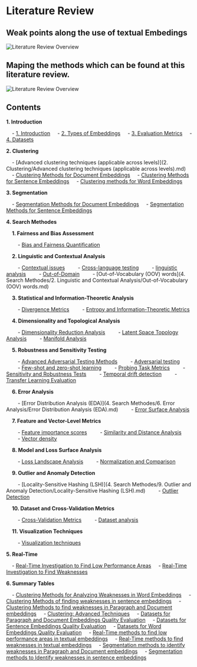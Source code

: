 # Literature Review

##

## Weak points along the use of textual Embedings

![Literature Review Overview](file:///home/z/Documents/DK_2025/Literature_Review/diagram.svg?msec=1737575932647)

## Maping the methods which can be found at this literature review.

![Literature Review Overview](file:///home/z/Documents/DK_2025/Literature_Review/Methods_map.png?msec=1737575932653)

## Contents

**1. Introduction**

&nbsp;&nbsp;&nbsp;&nbsp;- [1. Introduction](https://github.com/Ziv2/EmbeddingDiagnostics/blob/master/1.%20Introduction/1.%20Introduction.md)
&nbsp;&nbsp;&nbsp;&nbsp;- [2. Types of Embeddings](https://github.com/Ziv2/EmbeddingDiagnostics/blob/master/1.%20Introduction/2.%20Types%20of%20Embeddings.md)
&nbsp;&nbsp;&nbsp;&nbsp;- [3. Evaluation Metrics](https://github.com/Ziv2/EmbeddingDiagnostics/blob/master/1.%20Introduction/3.%20Evaluation%20Metrics.md)
&nbsp;&nbsp;&nbsp;&nbsp;- [4. Datasets](https://github.com/Ziv2/EmbeddingDiagnostics/blob/master/1.%20Introduction/4.%20Datasets.md)

**2. Clustering**

&nbsp;&nbsp;&nbsp;&nbsp;- [Advanced clustering techniques (applicable across levels)](2. Clustering/Advanced clustering techniques (applicable across levels).md)
&nbsp;&nbsp;&nbsp;&nbsp;- [Clustering Methods for Document Embeddings](https://github.com/Ziv2/EmbeddingDiagnostics/blob/master/2.%20Clustering/Clustering%20Methods%20for%20Document%20Embeddings.md)
&nbsp;&nbsp;&nbsp;&nbsp;- [Clustering Methods for Sentence Embeddings](https://github.com/Ziv2/EmbeddingDiagnostics/blob/master/2.%20Clustering/Clustering%20Methods%20for%20Sentence%20Embeddings.md)
&nbsp;&nbsp;&nbsp;&nbsp;- [Clustering methods for Word Embeddings](https://github.com/Ziv2/EmbeddingDiagnostics/blob/master/2.%20Clustering/Clustering%20methods%20for%20Word%20Embeddings.md)

**3. Segmentation**

&nbsp;&nbsp;&nbsp;&nbsp;- [Segmentation Methods for Document Embeddings](https://github.com/Ziv2/EmbeddingDiagnostics/blob/master/3.%20Segmentation/Segmentation%20Methods%20for%20Document%20Embeddings.md)
&nbsp;&nbsp;&nbsp;&nbsp;- [Segmentation Methods for Sentence Embeddings](https://github.com/Ziv2/EmbeddingDiagnostics/blob/master/3.%20Segmentation/Segmentation%20Methods%20for%20Sentence%20Embeddings.md)

**4. Search Methodes**

&nbsp;&nbsp;&nbsp;&nbsp;**1. Fairness and Bias Assessment**

&nbsp;&nbsp;&nbsp;&nbsp;&nbsp;&nbsp;&nbsp;&nbsp;- [Bias and Fairness Quantification](https://github.com/Ziv2/EmbeddingDiagnostics/blob/master/4.%20Search%20Methodes/1.%20Fairness%20and%20Bias%20Assessment/Bias%20and%20Fairness%20Quantification.md)

&nbsp;&nbsp;&nbsp;&nbsp;**2. Linguistic and Contextual Analysis**

&nbsp;&nbsp;&nbsp;&nbsp;&nbsp;&nbsp;&nbsp;&nbsp;- [Contextual issues](https://github.com/Ziv2/EmbeddingDiagnostics/blob/master/4.%20Search%20Methodes/2.%20Linguistic%20and%20Contextual%20Analysis/Contextual%20issues.md)
&nbsp;&nbsp;&nbsp;&nbsp;&nbsp;&nbsp;&nbsp;&nbsp;- [Cross-language testing](https://github.com/Ziv2/EmbeddingDiagnostics/blob/master/4.%20Search%20Methodes/2.%20Linguistic%20and%20Contextual%20Analysis/Cross-language%20testing.md)
&nbsp;&nbsp;&nbsp;&nbsp;&nbsp;&nbsp;&nbsp;&nbsp;- [linguistic analysis](https://github.com/Ziv2/EmbeddingDiagnostics/blob/master/4.%20Search%20Methodes/2.%20Linguistic%20and%20Contextual%20Analysis/linguistic%20analysis.md)
&nbsp;&nbsp;&nbsp;&nbsp;&nbsp;&nbsp;&nbsp;&nbsp;- [Out-of-Domain](https://github.com/Ziv2/EmbeddingDiagnostics/blob/master/4.%20Search%20Methodes/2.%20Linguistic%20and%20Contextual%20Analysis/Out-of-Domain.md)
&nbsp;&nbsp;&nbsp;&nbsp;&nbsp;&nbsp;&nbsp;&nbsp;- [Out-of-Vocabulary (OOV) words](4. Search Methodes/2. Linguistic and Contextual Analysis/Out-of-Vocabulary (OOV) words.md)

&nbsp;&nbsp;&nbsp;&nbsp;**3. Statistical and Information-Theoretic Analysis**

&nbsp;&nbsp;&nbsp;&nbsp;&nbsp;&nbsp;&nbsp;&nbsp;- [Divergence Metrics](https://github.com/Ziv2/EmbeddingDiagnostics/blob/master/4.%20Search%20Methodes/3.%20Statistical%20and%20Information-Theoretic%20Analysis/Divergence%20Metrics.md)
&nbsp;&nbsp;&nbsp;&nbsp;&nbsp;&nbsp;&nbsp;&nbsp;- [Entropy and Information-Theoretic Metrics](https://github.com/Ziv2/EmbeddingDiagnostics/blob/master/4.%20Search%20Methodes/3.%20Statistical%20and%20Information-Theoretic%20Analysis/Entropy%20and%20Information-Theoretic%20Metrics.md)

&nbsp;&nbsp;&nbsp;&nbsp;**4. Dimensionality and Topological Analysis**

&nbsp;&nbsp;&nbsp;&nbsp;&nbsp;&nbsp;&nbsp;&nbsp;- [Dimensionality Reduction Analysis](https://github.com/Ziv2/EmbeddingDiagnostics/blob/master/4.%20Search%20Methodes/4.%20Dimensionality%20and%20Topological%20Analysis/Dimensionality%20Reduction%20Analysis.md)
&nbsp;&nbsp;&nbsp;&nbsp;&nbsp;&nbsp;&nbsp;&nbsp;- [Latent Space Topology Analysis](https://github.com/Ziv2/EmbeddingDiagnostics/blob/master/4.%20Search%20Methodes/4.%20Dimensionality%20and%20Topological%20Analysis/Latent%20Space%20Topology%20Analysis.md)
&nbsp;&nbsp;&nbsp;&nbsp;&nbsp;&nbsp;&nbsp;&nbsp;- [Manifold Analysis](https://github.com/Ziv2/EmbeddingDiagnostics/blob/master/4.%20Search%20Methodes/4.%20Dimensionality%20and%20Topological%20Analysis/Manifold%20Analysis.md)

&nbsp;&nbsp;&nbsp;&nbsp;**5. Robustness and Sensitivity Testing**

&nbsp;&nbsp;&nbsp;&nbsp;&nbsp;&nbsp;&nbsp;&nbsp;- [Advanced Adversarial Testing Methods](https://github.com/Ziv2/EmbeddingDiagnostics/blob/master/4.%20Search%20Methodes/5.%20Robustness%20and%20Sensitivity%20Testing/Advanced%20Adversarial%20Testing%20Methods.md)
&nbsp;&nbsp;&nbsp;&nbsp;&nbsp;&nbsp;&nbsp;&nbsp;- [Adversarial testing](https://github.com/Ziv2/EmbeddingDiagnostics/blob/master/4.%20Search%20Methodes/5.%20Robustness%20and%20Sensitivity%20Testing/Adversarial%20testing.md)
&nbsp;&nbsp;&nbsp;&nbsp;&nbsp;&nbsp;&nbsp;&nbsp;- [Few-shot and zero-shot learning](https://github.com/Ziv2/EmbeddingDiagnostics/blob/master/4.%20Search%20Methodes/5.%20Robustness%20and%20Sensitivity%20Testing/Few-shot%20and%20zero-shot%20learning.md)
&nbsp;&nbsp;&nbsp;&nbsp;&nbsp;&nbsp;&nbsp;&nbsp;- [Probing Task Metrics](https://github.com/Ziv2/EmbeddingDiagnostics/blob/master/4.%20Search%20Methodes/5.%20Robustness%20and%20Sensitivity%20Testing/Probing%20Task%20Metrics.md)
&nbsp;&nbsp;&nbsp;&nbsp;&nbsp;&nbsp;&nbsp;&nbsp;- [Sensitivity and Robustness Tests](https://github.com/Ziv2/EmbeddingDiagnostics/blob/master/4.%20Search%20Methodes/5.%20Robustness%20and%20Sensitivity%20Testing/Sensitivity%20and%20Robustness%20Tests.md)
&nbsp;&nbsp;&nbsp;&nbsp;&nbsp;&nbsp;&nbsp;&nbsp;- [Temporal drift detection](https://github.com/Ziv2/EmbeddingDiagnostics/blob/master/4.%20Search%20Methodes/5.%20Robustness%20and%20Sensitivity%20Testing/Temporal%20drift%20detection.md)
&nbsp;&nbsp;&nbsp;&nbsp;&nbsp;&nbsp;&nbsp;&nbsp;- [Transfer Learning Evaluation](https://github.com/Ziv2/EmbeddingDiagnostics/blob/master/4.%20Search%20Methodes/5.%20Robustness%20and%20Sensitivity%20Testing/Transfer%20Learning%20Evaluation.md)

&nbsp;&nbsp;&nbsp;&nbsp;**6. Error Analysis**

&nbsp;&nbsp;&nbsp;&nbsp;&nbsp;&nbsp;&nbsp;&nbsp;- [Error Distribution Analysis (EDA)](4. Search Methodes/6. Error Analysis/Error Distribution Analysis (EDA).md)
&nbsp;&nbsp;&nbsp;&nbsp;&nbsp;&nbsp;&nbsp;&nbsp;- [Error Surface Analysis](https://github.com/Ziv2/EmbeddingDiagnostics/blob/master/4.%20Search%20Methodes/6.%20Error%20Analysis/Error%20Surface%20Analysis.md)

&nbsp;&nbsp;&nbsp;&nbsp;**7. Feature and Vector-Level Metrics**

&nbsp;&nbsp;&nbsp;&nbsp;&nbsp;&nbsp;&nbsp;&nbsp;- [Feature importance scores](https://github.com/Ziv2/EmbeddingDiagnostics/blob/master/4.%20Search%20Methodes/7.%20Feature%20and%20Vector-Level%20Metrics/Feature%20importance%20scores.md)
&nbsp;&nbsp;&nbsp;&nbsp;&nbsp;&nbsp;&nbsp;&nbsp;- [Similarity and Distance Analysis](https://github.com/Ziv2/EmbeddingDiagnostics/blob/master/4.%20Search%20Methodes/7.%20Feature%20and%20Vector-Level%20Metrics/Similarity%20and%20Distance%20Analysis.md)
&nbsp;&nbsp;&nbsp;&nbsp;&nbsp;&nbsp;&nbsp;&nbsp;- [Vector density](https://github.com/Ziv2/EmbeddingDiagnostics/blob/master/4.%20Search%20Methodes/7.%20Feature%20and%20Vector-Level%20Metrics/Vector%20density.md)

&nbsp;&nbsp;&nbsp;&nbsp;**8. Model and Loss Surface Analysis**

&nbsp;&nbsp;&nbsp;&nbsp;&nbsp;&nbsp;&nbsp;&nbsp;- [Loss Landscape Analysis](https://github.com/Ziv2/EmbeddingDiagnostics/blob/master/4.%20Search%20Methodes/8.%20Model%20and%20Loss%20Surface%20Analysis/Loss%20Landscape%20Analysis.md)
&nbsp;&nbsp;&nbsp;&nbsp;&nbsp;&nbsp;&nbsp;&nbsp;- [Normalization and Comparison](https://github.com/Ziv2/EmbeddingDiagnostics/blob/master/4.%20Search%20Methodes/8.%20Model%20and%20Loss%20Surface%20Analysis/Normalization%20and%20Comparison.md)

&nbsp;&nbsp;&nbsp;&nbsp;**9. Outlier and Anomaly Detection**

&nbsp;&nbsp;&nbsp;&nbsp;&nbsp;&nbsp;&nbsp;&nbsp;- [Locality-Sensitive Hashing (LSH)](4. Search Methodes/9. Outlier and Anomaly Detection/Locality-Sensitive Hashing (LSH).md)
&nbsp;&nbsp;&nbsp;&nbsp;&nbsp;&nbsp;&nbsp;&nbsp;- [Outlier Detection](https://github.com/Ziv2/EmbeddingDiagnostics/blob/master/4.%20Search%20Methodes/9.%20Outlier%20and%20Anomaly%20Detection/Outlier%20Detection.md)

&nbsp;&nbsp;&nbsp;&nbsp;**10. Dataset and Cross-Validation Metrics**

&nbsp;&nbsp;&nbsp;&nbsp;&nbsp;&nbsp;&nbsp;&nbsp;- [Cross-Validation Metrics](https://github.com/Ziv2/EmbeddingDiagnostics/blob/master/4.%20Search%20Methodes/10.%20Dataset%20and%20Cross-Validation%20Metrics/Cross-Validation%20Metrics.md)
&nbsp;&nbsp;&nbsp;&nbsp;&nbsp;&nbsp;&nbsp;&nbsp;- [Dataset analysis](https://github.com/Ziv2/EmbeddingDiagnostics/blob/master/4.%20Search%20Methodes/10.%20Dataset%20and%20Cross-Validation%20Metrics/Dataset%20analysis.md)

&nbsp;&nbsp;&nbsp;&nbsp;**11. Visualization Techniques**

&nbsp;&nbsp;&nbsp;&nbsp;&nbsp;&nbsp;&nbsp;&nbsp;- [Visualization techniques](https://github.com/Ziv2/EmbeddingDiagnostics/blob/master/4.%20Search%20Methodes/11.%20Visualization%20Techniques/Visualization%20techniques.md)

**5. Real-Time**

&nbsp;&nbsp;&nbsp;&nbsp;- [Real-Time Investigation to Find Low Performance Areas](https://github.com/Ziv2/EmbeddingDiagnostics/blob/master/5.%20Real-Time/Real-Time%20Investigation%20to%20Find%20Low%20Performance%20Areas.md)
&nbsp;&nbsp;&nbsp;&nbsp;- [Real-Time Investigation to Find Weaknesses](https://github.com/Ziv2/EmbeddingDiagnostics/blob/master/5.%20Real-Time/Real-Time%20Investigation%20to%20Find%20Weaknesses.md)

**6. Summary Tables**

&nbsp;&nbsp;&nbsp;&nbsp;- [Clustering Methods for Analyzing Weaknesses in Word Embeddings](https://github.com/Ziv2/EmbeddingDiagnostics/blob/master/6.%20Summary%20Tables/Clustering%20Methods%20for%20Analyzing%20Weaknesses%20in%20Word%20Embeddings.md)
&nbsp;&nbsp;&nbsp;&nbsp;- [Clustering Methods of finding weaknesses in sentence embeddings](https://github.com/Ziv2/EmbeddingDiagnostics/blob/master/6.%20Summary%20Tables/Clustering%20Methods%20of%20finding%20weaknesses%20in%20sentence%20embeddings.md)
&nbsp;&nbsp;&nbsp;&nbsp;- [Clustering Methods to find weaknesses in Paragraph and Document embeddings](https://github.com/Ziv2/EmbeddingDiagnostics/blob/master/6.%20Summary%20Tables/Clustering%20Methods%20to%20find%20weaknesses%20in%20Paragraph%20and%20Document%20embeddings.md)
&nbsp;&nbsp;&nbsp;&nbsp;- [Clustering: Advanced Techniques](https://github.com/Ziv2/EmbeddingDiagnostics/blob/master/6.%20Summary%20Tables/Clustering:%20Advanced%20Techniques.md)
&nbsp;&nbsp;&nbsp;&nbsp;- [Datasets for Paragraph and Document Embeddings Quality Evaluation](https://github.com/Ziv2/EmbeddingDiagnostics/blob/master/6.%20Summary%20Tables/Datasets%20for%20Paragraph%20and%20Document%20Embeddings%20Quality%20Evaluation.md)
&nbsp;&nbsp;&nbsp;&nbsp;- [Datasets for Sentence Embeddings Quality Evaluation](https://github.com/Ziv2/EmbeddingDiagnostics/blob/master/6.%20Summary%20Tables/Datasets%20for%20Sentence%20Embeddings%20Quality%20Evaluation.md)
&nbsp;&nbsp;&nbsp;&nbsp;- [Datasets for Word Embeddings Quality Evaluation](https://github.com/Ziv2/EmbeddingDiagnostics/blob/master/6.%20Summary%20Tables/Datasets%20for%20Word%20Embeddings%20Quality%20Evaluation.md)
&nbsp;&nbsp;&nbsp;&nbsp;- [Real-Time methods to find low performance areas in textual embeddings](https://github.com/Ziv2/EmbeddingDiagnostics/blob/master/6.%20Summary%20Tables/Real-Time%20methods%20to%20find%20low%20performance%20areas%20in%20textual%20embeddings.md)
&nbsp;&nbsp;&nbsp;&nbsp;- [Real-Time methods to find weaknesses in textual embeddings](https://github.com/Ziv2/EmbeddingDiagnostics/blob/master/6.%20Summary%20Tables/Real-Time%20methods%20to%20find%20weaknesses%20in%20textual%20embeddings.md)
&nbsp;&nbsp;&nbsp;&nbsp;- [Segmentation methods to identify weaknesses in Paragraph and Document embeddings](https://github.com/Ziv2/EmbeddingDiagnostics/blob/master/6.%20Summary%20Tables/Segmentation%20methods%20to%20identify%20weaknesses%20in%20Paragraph%20and%20Document%20embeddings.md)
&nbsp;&nbsp;&nbsp;&nbsp;- [Segmentation methods to Identify weaknesses in sentence embeddings](https://github.com/Ziv2/EmbeddingDiagnostics/blob/master/6.%20Summary%20Tables/Segmentation%20methods%20to%20Identify%20weaknesses%20in%20sentence%20embeddings.md)

&nbsp;&nbsp;&nbsp;&nbsp;
